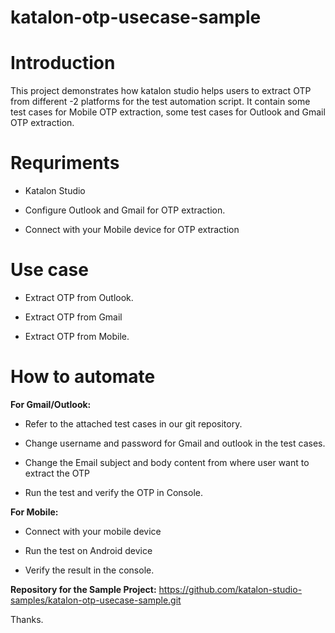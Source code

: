 # katalon-otp-usecase-sample

# Introduction

This project demonstrates how katalon studio helps users to extract OTP from different -2 platforms for the test automation script. It contain some test cases for Mobile OTP extraction, some test cases for Outlook and Gmail OTP extraction.

# Requriments

* Katalon Studio

* Configure Outlook and Gmail for OTP extraction.

* Connect with your Mobile device for OTP extraction

# Use case

* Extract OTP from Outlook.

* Extract OTP from Gmail

* Extract OTP from Mobile.


# How to automate

**For Gmail/Outlook:**

* Refer to the attached test cases in our git repository.

* Change username and password for Gmail and outlook in the test cases.

* Change the Email subject and body content from where user want to extract the OTP

* Run the test and verify the OTP in Console.


**For Mobile:**

* Connect with your mobile device

* Run the test on Android device

* Verify the result in the console.


**Repository for the Sample Project:**
https://github.com/katalon-studio-samples/katalon-otp-usecase-sample.git

Thanks.

